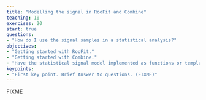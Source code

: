 ```yaml
---
title: "Modelling the signal in RooFit and Combine"
teaching: 10
exercises: 20
start: true
questions:
- "How do I use the signal samples in a statistical analysis?"
objectives:
- "Getting started with RooFit."
- "Getting started with Combine."
- "Have the statistical signal model implemented as functions or templates."
keypoints:
- "First key point. Brief Answer to questions. (FIXME)"
---
```

FIXME

